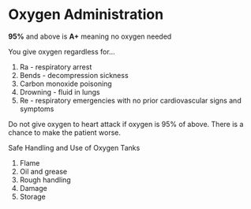 # Oxygen Administration

**95%** and above is **A+** meaning no oxygen needed

You give oxygen regardless for…  

1. Ra - respiratory arrest  
2. Bends - decompression sickness  
3. Carbon monoxide poisoning  
4. Drowning - fluid in lungs  
5. Re - respiratory emergencies with no prior cardiovascular signs and symptoms 

Do not give oxygen to heart attack if oxygen is 95% of above. There is a chance to make the patient worse.

Safe Handling and Use of Oxygen Tanks

1. Flame
2. Oil and grease
3. Rough handling 
4. Damage
5. Storage